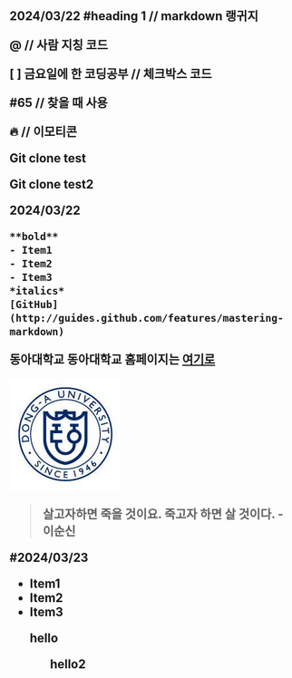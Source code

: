 <h2>2024/03/22
#heading 1 // markdown 랭귀지

@ // 사람 지칭 코드

[ ] 금요일에 한 코딩공부 // 체크박스 코드

#65 // 찾을 때 사용

:fire: // 이모티콘

Git clone test

Git clone test2

2024/03/22

```
**bold**
- Item1
- Item2
- Item3
*italics*
[GitHub](http://guides.github.com/features/mastering-markdown)
```

동아대학교
동아대학교 홈페이지는 [여기로](https://www.donga.ac.kr/kor/Main.do)

![Img Alt Text](Donga.jpg)

> 살고자하면 죽을 것이요. 죽고자 하면 살 것이다. - 이순신

#2024/03/23

- Item1
- Item2
- Item3

<ol> hello
<ul> hello2

